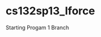 cs132sp13_lforce
================

Starting Progam 1 Branch































































































